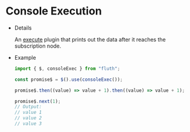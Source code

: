 # Console Execution

- Details

  An [execute](/en/guide/plugin.html#execute-plugin) plugin that prints out the data after it reaches the subscription node.

- Example

  ```typescript
  import { $, consoleExec } from "fluth";

  const promise$ = $().use(consoleExec());

  promise$.then((value) => value + 1).then((value) => value + 1);

  promise$.next(1);
  // Output:
  // value 1
  // value 2
  // value 3
  ```
